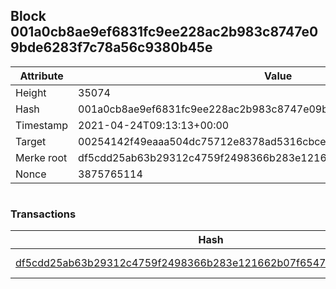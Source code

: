 ## Block 001a0cb8ae9ef6831fc9ee228ac2b983c8747e09bde6283f7c78a56c9380b45e

Attribute | Value
--- | ---
Height | 35074
Hash | 001a0cb8ae9ef6831fc9ee228ac2b983c8747e09bde6283f7c78a56c9380b45e
Timestamp | 2021-04-24T09:13:13+00:00
Target | 00254142f49eaaa504dc75712e8378ad5316cbcead634704b3734b6271167cc4
Merke root | df5cdd25ab63b29312c4759f2498366b283e121662b07f65473ff4f22a1c2256
Nonce | 3875765114

```

```

### Transactions

Hash | Amount
--- | ---
[df5cdd25ab63b29312c4759f2498366b283e121662b07f65473ff4f22a1c2256](df5cdd25ab63b29312c4759f2498366b283e121662b07f65473ff4f22a1c2256.md) | 10.00000000 SKEPTI 

